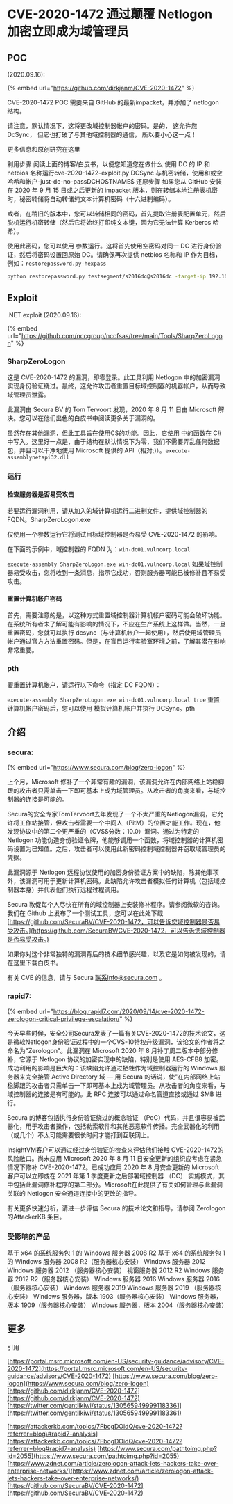 # CVE-2020-1472 通过颠覆 Netlogon 加密立即成为域管理员

## POC

\(2020.09.16\):

{% embed url="https://github.com/dirkjanm/CVE-2020-1472" %}



CVE-2020-1472 POC 需要来自 GitHub 的最新impacket，并添加了 netlogon 结构。

请注意，默认情况下，这将更改域控制器帐户的密码。是的， 这允许您 DcSync， 但它也打破了与其他域控制器的通信， 所以要小心这一点！

更多信息和原创研究在这里

利用步骤 阅读上面的博客/白皮书，以便您知道您在做什么 使用 DC 的 IP 和 netbios 名称运行cve-2020-1472-exploit.py DCSync 与机密转储，使用和或空哈希和帐户-just-dc-no-passDCHOSTNAME$ 还原步骤 如果您从 GitHub 安装在 2020 年 9 月 15 日或之后更新的 impacket 版本，则在转储本地注册表机密时，秘密转储将自动转储纯文本计算机密码（十六进制编码）。

或者，在稍旧的版本中，您可以转储相同的密码，首先提取注册表配置单元，然后脱机运行机密转储（然后它将始终打印纯文本键，因为它无法计算 Kerberos 哈希）。

使用此密码，您可以使用 参数运行。这将首先使用空密码对同一 DC 进行身份验证，然后将密码设置回原始 DC。请确保再次提供 netbios 名称和 IP 作为目标，例如：`restorepassword.py-hexpass`

```bash
python restorepassword.py testsegment/s2016dc@s2016dc -target-ip 192.168.222.113 -hexpass e6ad4c4f64e7
```

## Exploit

.NET exploit \(2020.09.16\):

{% embed url="https://github.com/nccgroup/nccfsas/tree/main/Tools/SharpZeroLogon" %}



### SharpZeroLogon

这是 CVE-2020-1472 的漏洞，即零登录。此工具利用 Netlogon 中的加密漏洞实现身份验证绕过。最终，这允许攻击者重置目标域控制器的机器帐户，从而导致域管理员泄露。

此漏洞由 Secura BV 的 Tom Tervoort 发现，2020 年 8 月 11 日由 Microsoft 解决。您可以在他们出色的白皮书中阅读更多关于漏洞的。

虽然存在其他漏洞，但此工具旨在使用CS的功能。因此，它使用 中的函数在 C\# 中写入。这里好一点是，由于结构在默认情况下为零，我们不需要弄乱任何数据包，并且可以干净地使用 Microsoft 提供的 API（相对;\)）。`execute-assemblynetapi32.dll`

### 运行

#### 检查服务器是否易受攻击

若要运行漏洞利用，请从加入的域计算机运行二进制文件，提供域控制器的 FQDN。SharpZeroLogon.exe

仅使用一个参数运行它将测试目标域控制器是否易受 CVE-2020-1472 的影响。

在下面的示例中，域控制器的 FQDN 为：`win-dc01.vulncorp.local`

`execute-assembly SharpZeroLogon.exe win-dc01.vulncorp.local` 如果域控制器易受攻击，您将收到一条消息，指示它成功，否则服务器可能已被修补且不易受攻击。

#### 重置计算机帐户密码

首先，需要注意的是，以这种方式重置域控制器计算机帐户密码可能会破坏功能。在系统所有者未了解可能有影响的情况下，不应在生产系统上这样做。当然，一旦重置密码，您就可以执行 dcsync（与计算机帐户一起使用），然后使用域管理员帐户通过官方方法重置密码。但是，在盲目运行实验室环境之前，了解其潜在影响非常重要。

### pth

要重置计算机帐户，请运行以下命令（指定 DC FQDN）：

`execute-assembly SharpZeroLogon.exe win-dc01.vulncorp.local true` 重置计算机帐户密码后，您可以使用 模拟计算机帐户并执行 DCSync。pth

## 介绍

### secura:

{% embed url="https://www.secura.com/blog/zero-logon" %}



上个月，Microsoft 修补了一个非常有趣的漏洞，该漏洞允许在内部网络上站稳脚跟的攻击者只需单击一下即可基本上成为域管理员。从攻击者的角度来看，与域控制器的连接是可能的。

Secura的安全专家TomTervoort去年发现了一个不太严重的Netlogon漏洞，它允许将工作站接管，但攻击者需要一个中间人（PitM）的位置才能工作。现在，他发现协议中的第二个更严重的（CVSS分数：10.0）漏洞。通过为特定的 Netlogon 功能伪造身份验证令牌，他能够调用一个函数，将域控制器的计算机密码设置为已知值。之后，攻击者可以使用此新密码控制域控制器并窃取域管理员的凭据。

此漏洞源于 Netlogon 远程协议使用的加密身份验证方案中的缺陷，除其他事项外，该漏洞可用于更新计算机密码。此缺陷允许攻击者模拟任何计算机（包括域控制器本身）并代表他们执行远程过程调用。

Secura 敦促每个人尽快在所有的域控制器上安装修补程序。请参阅微软的咨询。我们在 Github 上发布了一个测试工具，您可以在此处下载[https://github.com/SecuraBV/CVE-2020-1472，可以告诉您域控制器是否易受攻击。](https://github.com/SecuraBV/CVE-2020-1472，可以告诉您域控制器是否易受攻击。)

如果你对这个非常独特的漏洞背后的技术细节感兴趣，以及它是如何被发现的，请在这里下载白皮书。

有关 CVE 的信息，请与 Secura 联系info@secura.com 。

### rapid7:

{% embed url="https://blog.rapid7.com/2020/09/14/cve-2020-1472-zerologon-critical-privilege-escalation/" %}



今天早些时候，安全公司Secura发表了一篇有关CVE-2020-1472的技术论文，这是微软Netlogon身份验证过程中的一个CVS-10特权升级漏洞，该论文的作者将之命名为"Zerologon"。此漏洞在 Microsoft 2020 年 8 月补丁周二版本中部分修补，它源于 Netlogon 协议的加密实现中的缺陷，特别是使用 AES-CFB8 加密。成功利用的影响是巨大的：该缺陷允许通过牺牲作为域控制器运行的 Windows 服务器来完全接管 Active Directory 域 — 用 Secura 的话说，使"在内部网络上站稳脚跟的攻击者只需单击一下即可基本上成为域管理员。从攻击者的角度来看，与域控制器的连接是有可能的。此 RPC 连接可以通过命名管道直接或通过 SMB 进行。

Secura 的博客包括执行身份验证绕过的概念验证 （PoC）代码，并且很容易被武器化，用于攻击者操作，包括勒索软件和其他恶意软件传播。完全武器化的利用（或几个）不太可能需要很长时间才能打到互联网上。

InsightVM客户可以通过经过身份验证的检查来评估他们接触 CVE-2020-1472的风险敞口。尚未应用 Microsoft 2020 年 8 月 11 日安全更新的组织应考虑在紧急情况下修补 CVE-2020-1472。已成功应用 2020 年 8 月安全更新的 Microsoft 客户可以立即或在 2021 年第 1 季度更新之后部署域控制器 （DC） 实施模式，其中包括此漏洞修补程序的第二部分。Microsoft在此提供了有关如何管理与此漏洞关联的 Netlogon 安全通道连接中的更改的指导。

有关更多快速分析，请进一步评估 Secura 的技术论文和指导，请参阅 Zerologon 的AttackerKB 条目。

### 受影响的产品

基于 x64 的系统服务包 1 的 Windows 服务器 2008 R2 基于 x64 的系统服务包 1 的 Windows 服务器 2008 R2（服务器核心安装） Windows 服务器 2012 Windows 服务器 2012 （服务器核心安装） 视窗服务器 2012 R2 Windows 服务器 2012 R2（服务器核心安装） Windows 服务器 2016 Windows 服务器 2016 （服务器核心安装） Windows 服务器 2019 Windows 服务器 2019 （服务器核心安装） Windows 服务器，版本 1903（服务器核心安装） Windows 服务器，版本 1909（服务器核心安装） Windows 服务器，版本 2004（服务器核心安装）

## 更多

引用

[https://portal.msrc.microsoft.com/en-US/security-guidance/advisory/CVE-2020-1472](https://portal.msrc.microsoft.com/en-US/security-guidance/advisory/CVE-2020-1472) [https://www.secura.com/blog/zero-logon](https://www.secura.com/blog/zero-logon) [https://github.com/dirkjanm/CVE-2020-1472](https://github.com/dirkjanm/CVE-2020-1472) [https://twitter.com/gentilkiwi/status/1305659499991183361](https://twitter.com/gentilkiwi/status/1305659499991183361)

[https://attackerkb.com/topics/7FbcgDOidQ/cve-2020-1472?referrer=blog\#rapid7-analysis](https://attackerkb.com/topics/7FbcgDOidQ/cve-2020-1472?referrer=blog#rapid7-analysis) [https://www.secura.com/pathtoimg.php?id=2055](https://www.secura.com/pathtoimg.php?id=2055) [https://www.zdnet.com/article/zerologon-attack-lets-hackers-take-over-enterprise-networks/](https://www.zdnet.com/article/zerologon-attack-lets-hackers-take-over-enterprise-networks/) [https://github.com/SecuraBV/CVE-2020-1472](https://github.com/SecuraBV/CVE-2020-1472)


